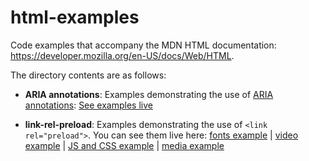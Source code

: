 # html-examples
Code examples that accompany the MDN HTML documentation: https://developer.mozilla.org/en-US/docs/Web/HTML.

The directory contents are as follows:

* **ARIA annotations**: Examples demonstrating the use of [ARIA annotations](https://wiki.developer.mozilla.org/en-US/docs/Web/Accessibility/ARIA/Annotations): [See examples live](https://mdn.github.io/html-examples/aria-annotations/) 

* **link-rel-preload**: Examples demonstrating the use of <code>&lt;link rel="preload"&gt;</code>. You can see them live here: [fonts example](https://mdn.github.io/html-examples/link-rel-preload/fonts/) | [video example](https://mdn.github.io/html-examples/link-rel-preload/video/) | [JS and CSS example](https://mdn.github.io/html-examples/link-rel-preload/js-and-css/) | [media example](https://mdn.github.io/html-examples/link-rel-preload/media/)
